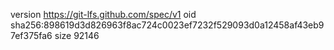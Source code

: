version https://git-lfs.github.com/spec/v1
oid sha256:898619d3d826963f8ac724c0023ef7232f529093d0a12458af43eb97ef375fa6
size 92146
